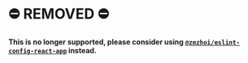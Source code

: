 # ⛔️ REMOVED ⛔️

**This is no longer supported, please consider using [`@zmzhoi/eslint-config-react-app`](https://github.com/zmzhoi/cra/blob/main/packages/eslint-config-react-app/README.md) instead.**